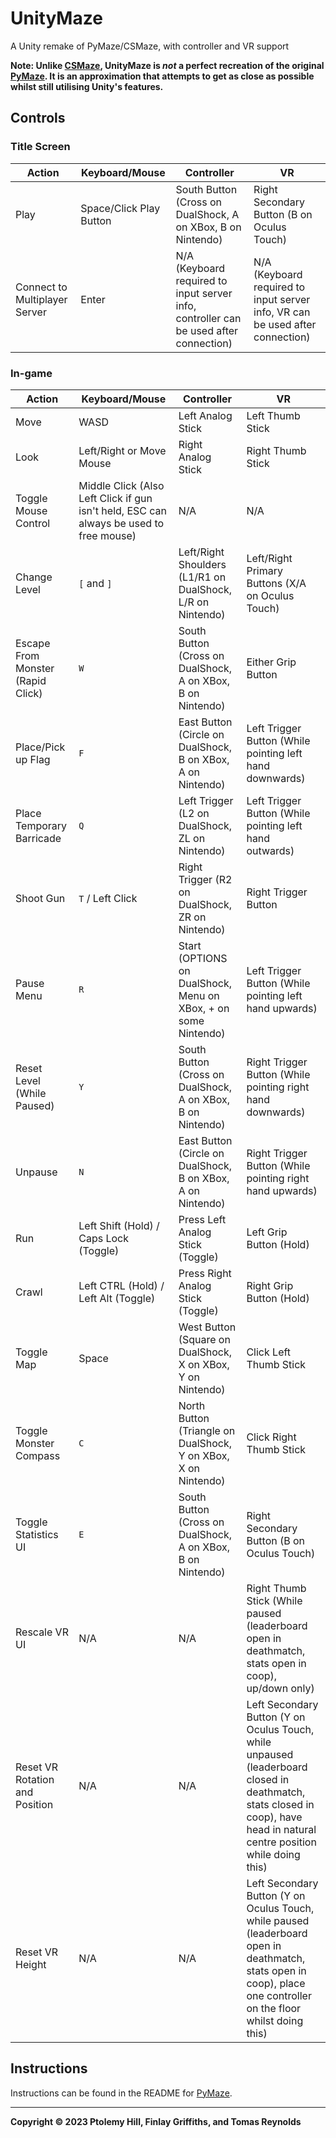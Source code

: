 # UnityMaze

A Unity remake of PyMaze/CSMaze, with controller and VR support

**Note: Unlike [CSMaze](https://github.com/TollyH/CSMaze), UnityMaze is *not* a perfect recreation of the original [PyMaze](https://github.com/TollyH/pymaze). It is an approximation that attempts to get as close as possible whilst still utilising Unity's features.**

## Controls

### Title Screen

| Action | Keyboard/Mouse | Controller | VR |
|--------|----------------|------------|----|
| Play | Space/Click Play Button | South Button (Cross on DualShock, A on XBox, B on Nintendo) | Right Secondary Button (B on Oculus Touch) |
| Connect to Multiplayer Server | Enter | N/A (Keyboard required to input server info, controller can be used after connection) | N/A (Keyboard required to input server info, VR can be used after connection) |

### In-game

| Action | Keyboard/Mouse | Controller | VR |
|--------|----------------|------------|----|
| Move | WASD | Left Analog Stick | Left Thumb Stick |
| Look | Left/Right or Move Mouse | Right Analog Stick | Right Thumb Stick |
| Toggle Mouse Control | Middle Click (Also Left Click if gun isn't held, ESC can always be used to free mouse) | N/A | N/A |
| Change Level | `[` and `]` | Left/Right Shoulders (L1/R1 on DualShock, L/R on Nintendo) | Left/Right Primary Buttons (X/A on Oculus Touch) |
| Escape From Monster (Rapid Click) | `W` | South Button (Cross on DualShock, A on XBox, B on Nintendo) | Either Grip Button |
| Place/Pick up Flag | `F` | East Button (Circle on DualShock, B on XBox, A on Nintendo) | Left Trigger Button (While pointing left hand downwards) |
| Place Temporary Barricade | `Q` | Left Trigger (L2 on DualShock, ZL on Nintendo) | Left Trigger Button (While pointing left hand outwards) |
| Shoot Gun | `T` / Left Click | Right Trigger (R2 on DualShock, ZR on Nintendo) | Right Trigger Button |
| Pause Menu | `R` | Start (OPTIONS on DualShock, Menu on XBox, + on some Nintendo) | Left Trigger Button (While pointing left hand upwards) |
| Reset Level (While Paused) | `Y` | South Button (Cross on DualShock, A on XBox, B on Nintendo) | Right Trigger Button (While pointing right hand downwards) |
| Unpause | `N` | East Button (Circle on DualShock, B on XBox, A on Nintendo) | Right Trigger Button (While pointing right hand upwards) |
| Run | Left Shift (Hold) / Caps Lock (Toggle) | Press Left Analog Stick (Toggle) | Left Grip Button (Hold) |
| Crawl | Left CTRL (Hold) / Left Alt (Toggle) | Press Right Analog Stick (Toggle) | Right Grip Button (Hold) |
| Toggle Map | Space | West Button (Square on DualShock, X on XBox, Y on Nintendo) | Click Left Thumb Stick |
| Toggle Monster Compass | `C` | North Button (Triangle on DualShock, Y on XBox, X on Nintendo) | Click Right Thumb Stick |
| Toggle Statistics UI | `E` | South Button (Cross on DualShock, A on XBox, B on Nintendo) | Right Secondary Button (B on Oculus Touch) |
| Rescale VR UI | N/A | N/A | Right Thumb Stick (While paused (leaderboard open in deathmatch, stats open in coop), up/down only) |
| Reset VR Rotation and Position | N/A | N/A | Left Secondary Button (Y on Oculus Touch, while unpaused (leaderboard closed in deathmatch, stats closed in coop), have head in natural centre position while doing this) |
| Reset VR Height | N/A | N/A | Left Secondary Button (Y on Oculus Touch, while paused (leaderboard open in deathmatch, stats open in coop), place one controller on the floor whilst doing this) |

## Instructions

Instructions can be found in the README for [PyMaze](https://github.com/TollyH/pymaze).

---

**Copyright © 2023  Ptolemy Hill, Finlay Griffiths, and Tomas Reynolds**

